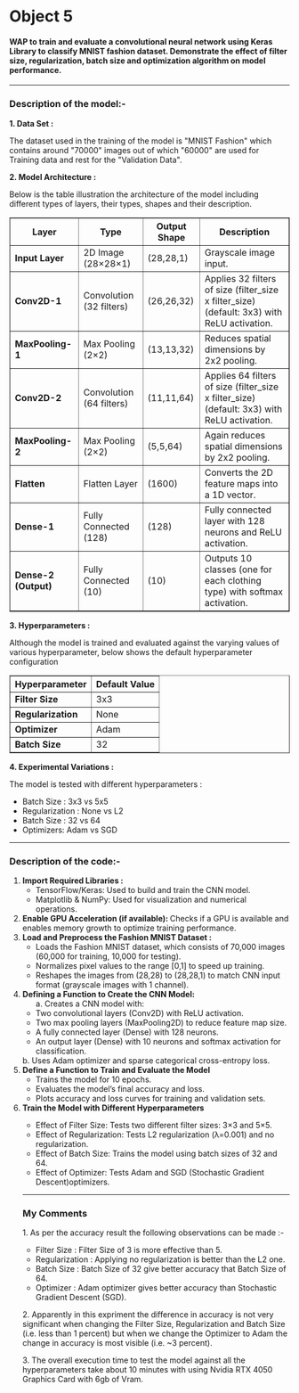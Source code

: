 <h1>Object 5</h1>
<h4> WAP  to  train  and  evaluate  a  convolutional  neural  network  using  Keras  Library  to 
classify  MNIST  fashion  dataset.  Demonstrate  the  effect  of  filter  size,  regularization, 
batch size and optimization algorithm on model performance. </h4>
<hr>


<h3>Description of the model:-</h3>
<b>1. Data Set : </b><p>The dataset used in the training of the model is "MNIST Fashion" which contains around "70000" images out of which "60000" are used for Training data and rest for the "Validation Data".

<b>2. Model Architecture : </b><p>Below is the table illustration the architecture of the model including different types of layers, their types, shapes and their description. </p>

<table border="1" cellspacing="0" cellpadding="10">
    <tr>
        <th>Layer</th>
        <th>Type</th>
        <th>Output Shape</th>
        <th>Description</th>
    </tr>
    <tr>
        <td><b>Input Layer</b></td>
        <td>2D Image (28×28×1)</td>
        <td>(28,28,1)</td>
        <td>Grayscale image input.</td>
    </tr>
    <tr>
        <td><b>Conv2D-1</b></td>
        <td>Convolution (32 filters)</td>
        <td>(26,26,32)</td>
        <td>Applies 32 filters of size (filter_size x filter_size) (default: 3x3) with ReLU activation.</td>
    </tr>
    <tr>
        <td><b>MaxPooling-1</b></td>
        <td>Max Pooling (2×2)</td>
        <td>(13,13,32)</td>
        <td>Reduces spatial dimensions by 2x2 pooling.</td>
    </tr>
    <tr>
        <td><b>Conv2D-2</b></td>
        <td>Convolution (64 filters)</td>
        <td>(11,11,64)</td>
        <td>Applies 64 filters of size (filter_size x filter_size) (default: 3x3) with ReLU activation.</td>
    </tr>
    <tr>
        <td><b>MaxPooling-2</b></td>
        <td>Max Pooling (2×2)</td>
        <td>(5,5,64)</td>
        <td>Again reduces spatial dimensions by 2x2 pooling.</td>
    </tr>
    <tr>
        <td><b>Flatten</b></td>
        <td>Flatten Layer</td>
        <td>(1600)</td>
        <td>Converts the 2D feature maps into a 1D vector.</td>
    </tr>
    <tr>
        <td><b>Dense-1</b></td>
        <td>Fully Connected (128)</td>
        <td>(128)</td>
        <td>Fully connected layer with 128 neurons and ReLU activation.</td>
    </tr>
    <tr>
        <td><b>Dense-2 (Output)</b></td>
        <td>Fully Connected (10)</td>
        <td>(10)</td>
        <td>Outputs 10 classes (one for each clothing type) with softmax activation.</td>
    </tr>
</table>

<b>3. Hyperparameters :</b><p>Although the model is trained and evaluated against the varying values of various hyperparameter, below shows the default hyperparameter configuration</p>
<table border="1" cellspacing="0" cellpadding="10">
    <tr>
        <th>Hyperparameter</th>
        <th>Default Value</th>
    </tr>
    <tr>
        <td><b>Filter Size</b></td>
        <td>3x3</td>
    </tr>
    <tr>
        <td><b>Regularization</b></td>
        <td>None</td>
    </tr>
    <tr>
        <td><b>Optimizer</b></td>
        <td>Adam</td>
    </tr>
    <tr>
        <td><b>Batch Size</b></td>
        <td>32</td>
    </tr>
</table>

<b>4. Experimental Variations : </b><p>
The model is tested with different hyperparameters : 
<ul>
<li>Batch Size : 3x3 vs 5x5</li>
<li>Regularization : None vs L2</li>
<li>Batch Size : 32 vs 64</li>
<li>Optimizers: Adam vs SGD</li>
</ul>
<hr>
<h3>Description of the code:-</h3> 
<ol>
<li><b>Import Required Libraries : </b><ul>
<li>TensorFlow/Keras: Used to build and train the CNN model.</li>
<li>Matplotlib & NumPy: Used for visualization and numerical operations.</li>
</ul></li>

<li><b>Enable GPU Acceleration (if available): </b>Checks if a GPU is available and enables memory growth to optimize training performance.
</li>

<li><b>Load and Preprocess the Fashion MNIST Dataset : </b><ul>
<li>Loads the Fashion MNIST dataset, which consists of 70,000 images (60,000 for training, 10,000 for testing).</li>
<li>Normalizes pixel values to the range [0,1] to speed up training.</li>
<li>Reshapes the images from (28,28) to (28,28,1) to match CNN input format (grayscale images with 1 channel).</li>
</ul>
</li>

<li><b>Defining a Function to Create the CNN Model:</b><ul>a. Creates a CNN model with:
<li>Two convolutional layers (Conv2D) with ReLU activation.</li>
<li>Two max pooling layers (MaxPooling2D) to reduce feature map size.</li>
<li>A fully connected layer (Dense) with 128 neurons.</li>
<li>An output layer (Dense) with 10 neurons and softmax activation for classification.</li>
</ul>
b. Uses Adam optimizer and sparse categorical cross-entropy loss.

</li>

<li><b>Define a Function to Train and Evaluate the Model</b>
<ul>
    <li>Trains the model for 10 epochs.</li>
    <li>Evaluates the model’s final accuracy and loss</strong>.</li>
    <li>Plots accuracy and loss curves for training and validation sets.</li>
</ul>
</li>
<li><b>Train the Model with Different Hyperparameters</b></li>
<ul>
    <li>Effect of Filter Size: Tests two different filter sizes: 3×3 and 5×5.</li>
    <li>Effect of Regularization: Tests L2 regularization (λ=0.001) and no regularization.</li>
    <li>Effect of Batch Size: Trains the model using batch sizes of 32 and 64.</li>
    <li>Effect of Optimizer: Tests Adam and SGD (Stochastic Gradient Descent)optimizers.</li>
</ul>
<hr>
<h3>My Comments</h3>
<p>1. As per the accuracy result the following observations can be made :-</p>

<ul>
<li>Filter Size : Filter Size of 3 is more effective than 5.</li>
<li>Regularization : Applying no regularization is better than the L2 one.</li>
<li>Batch Size : Batch Size of 32 give better accuracy that Batch Size of 64.</li>
<li> Optimizer : Adam optimizer gives better accuracy than Stochastic Gradient Descent (SGD).
</ul>
<p>2. Apparently in this expriment the difference in accuracy is not very significant when changing the Filter Size, Regularization and Batch Size (i.e. less than 1 percent) but when we change the Optimizer to Adam the change in accuracy is most visible (i.e. ~3 percent). 

<p>3. The overall execution time to test the model against all the hyperparameters take about 10 minutes with using Nvidia RTX 4050 Graphics Card with 6gb of Vram. 














